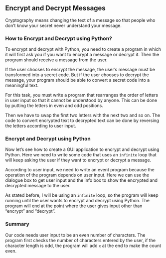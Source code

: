 ## Encrypt and Decrypt Messages

Cryptography means changing the text of a message so that people who don’t know your secret never understand your message.

### How to Encrypt and Decrypt using Python?

To encrypt and decrypt with Python, you need to create a program in which it will first ask you if you want to encrypt a message or decrypt it. Then the program should receive a message from the user.

If the user chooses to encrypt the message, the user’s message must be transformed into a secret code. But if the user chooses to decrypt the message, your program should be able to convert a secret code into a meaningful text.

For this task, you must write a program that rearranges the order of letters in user input so that it cannot be understood by anyone. This can be done by putting the letters in even and odd positions.

Then we have to swap the first two letters with the next two and so on. The code to convert encrypted text to decrypted text can be done by reversing the letters according to user input.

### Encrypt and Decrypt using Python

Now let’s see how to create a GUI application to encrypt and decrypt using Python. Here we need to write some code that uses an `infinite` loop that will keep asking the user if they want to encrypt or decrypt a message.

According to user input, we need to write an event program because the operation of the program depends on user input. Here we can use the dialogue box to get user input and the info box to show the encrypted and decrypted message to the user.

As stated before, I will be using an `infinite` loop, so the program will keep running until the user wants to encrypt and decrypt using Python. The program will end at the point where the user gives input other than “encrypt” and “decrypt”.

### Summary

Our code needs user input to be an even number of characters. The program first checks the number of characters entered by the user, if the character length is odd, the program will add `x` at the end to make the count even.